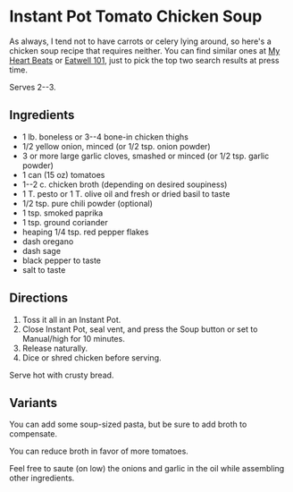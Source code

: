 # Instant Pot Tomato Chicken Soup

As always, I tend not to have carrots or celery lying around, so here's a chicken soup recipe that requires neither.  You can find similar ones at [My Heart Beats](https://myheartbeets.com/instant-pot-italian-chicken-tomato-soup/) or [Eatwell 101](https://www.eatwell101.com/instant-pot-chicken-tomato-soup-recipe), just to pick the top two search results at press time.

Serves 2--3.

## Ingredients

* 1 lb. boneless or 3--4 bone-in chicken thighs
* 1/2 yellow onion, minced (or 1/2 tsp. onion powder)
* 3 or more large garlic cloves, smashed or minced (or 1/2 tsp. garlic powder)
* 1 can (15 oz) tomatoes
* 1--2 c. chicken broth (depending on desired soupiness)
* 1 T. pesto or 1 T. olive oil and fresh or dried basil to taste
* 1/2 tsp. pure chili powder (optional)
* 1 tsp. smoked paprika
* 1 tsp. ground coriander
* heaping 1/4 tsp. red pepper flakes
* dash oregano
* dash sage
* black pepper to taste
* salt to taste

## Directions

1. Toss it all in an Instant Pot.
2. Close Instant Pot, seal vent, and press the Soup button or set to Manual/high for 10 minutes.
3. Release naturally.
4. Dice or shred chicken before serving.

Serve hot with crusty bread.

## Variants

You can add some soup-sized pasta, but be sure to add broth to compensate.

You can reduce broth in favor of more tomatoes.

Feel free to saute (on low) the onions and garlic in the oil while assembling other ingredients.
